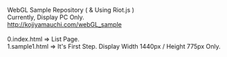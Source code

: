 WebGL Sample Repository ( & Using Riot.js )<br>
Currently, Display PC Only.<br>
<http://kojiyamauchi.com/webGL_sample><br><br>
0.index.html => List Page.<br>
1.sample1.html => It's First Step. Display Width 1440px / Height 775px Only.

